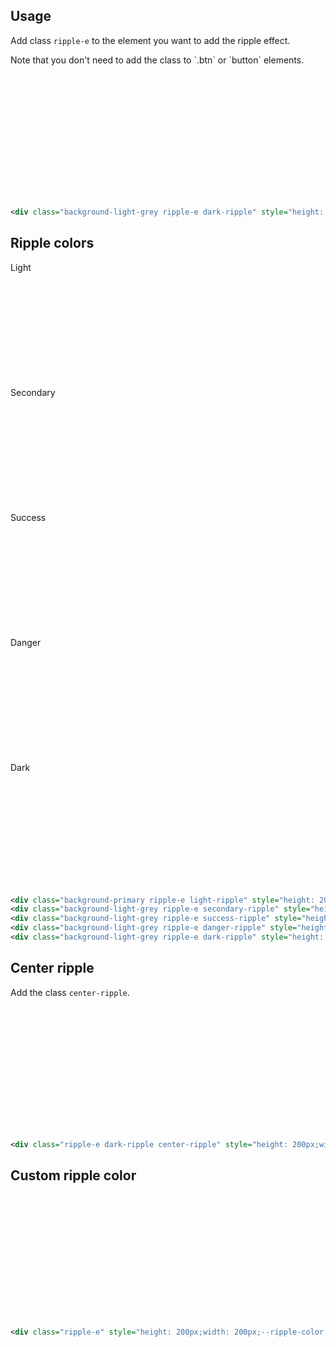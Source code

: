 ## Usage
Add class `ripple-e` to the element you want to add the ripple effect.
<div class="alert alert-primary" role="alert">
    <p class="alert-message">Note that you don't need to add the class to `.btn` or `button` elements.</p>
</div>
<div class="p-4 m-1 background-light-grey">
	<div class="background-light-grey ripple-e dark-ripple elevation-1" style="height: 200px;width: 200px;"></div>	
</div> 

```xml
<div class="background-light-grey ripple-e dark-ripple" style="height: 200px;width: 200px;"></div>
```

## Ripple colors
<div class="p-4 row m-1 background-light-grey">
	<div class="col m-1 rounded background-primary ripple-e light-ripple elevation-1" style="height: 200px;width: 200px;">Light</div>
	<div class="col m-1 rounded background-light-grey ripple-e secondary-ripple elevation-1" style="height: 200px;width: 200px;">Secondary</div>
	<div class="col m-1 rounded background-light-grey ripple-e success-ripple elevation-1" style="height: 200px;width: 200px;">Success</div>
	<div class="col m-1 rounded background-light-grey ripple-e danger-ripple elevation-1" style="height: 200px;width: 200px;">Danger</div>
	<div class="col m-1 rounded background-light-grey ripple-e dark-ripple elevation-1" style="height: 200px;width: 200px;">Dark</div>
</div>   

```xml
<div class="background-primary ripple-e light-ripple" style="height: 200px;width: 200px;">Light</div>
<div class="background-light-grey ripple-e secondary-ripple" style="height: 200px;width: 200px;">Secondary</div>
<div class="background-light-grey ripple-e success-ripple" style="height: 200px;width: 200px;">Success</div>
<div class="background-light-grey ripple-e danger-ripple" style="height: 200px;width: 200px;">Danger</div>
<div class="background-light-grey ripple-e dark-ripple" style="height: 200px;width: 200px;">Dark</div>
```

## Center ripple
Add the class `center-ripple`.
<div class="p-4 m-1 background-light-grey">
	<div class="background-light-grey ripple-e dark-ripple center-ripple elevation-1" style="height: 200px;width: 200px;"></div>	
</div>   

```xml
<div class="ripple-e dark-ripple center-ripple" style="height: 200px;width: 200px;"></div>
```

## Custom ripple color
<div class="p-4 m-1 background-light-grey">
	<div class="ripple-e elevation-1" style="height: 200px;width: 200px;--ripple-color: #e4e0124a;"></div>	
</div>   

```xml
<div class="ripple-e" style="height: 200px;width: 200px;--ripple-color: #e4e0124a;"></div>	
```

